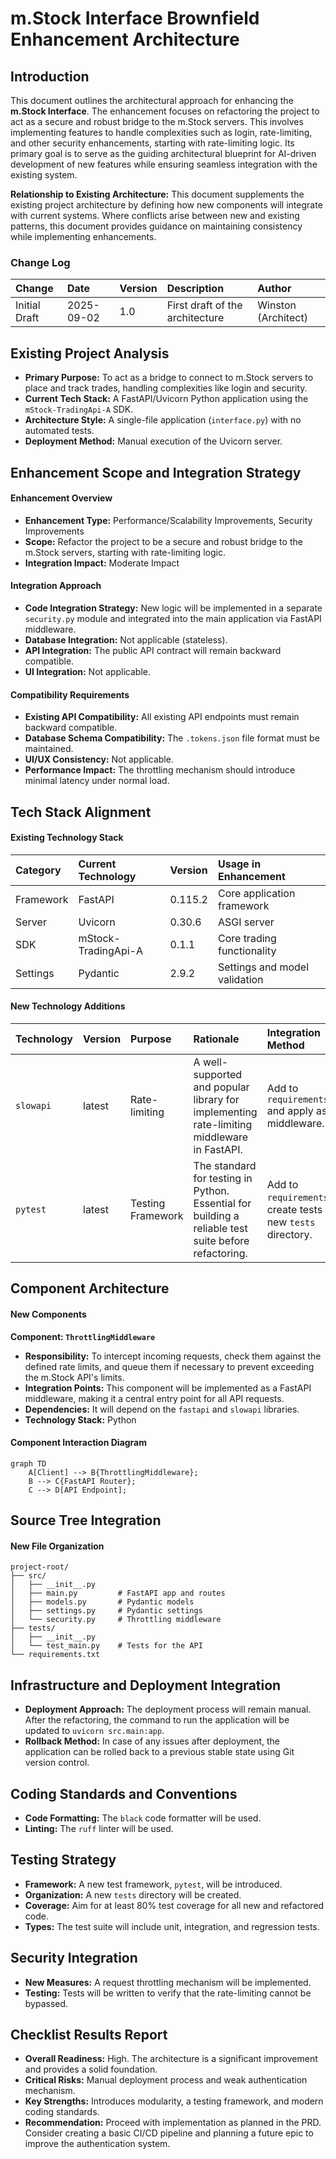 # m.Stock Interface Brownfield Enhancement Architecture

## Introduction

This document outlines the architectural approach for enhancing the **m.Stock Interface**. The enhancement focuses on refactoring the project to act as a secure and robust bridge to the m.Stock servers. This involves implementing features to handle complexities such as login, rate-limiting, and other security enhancements, starting with rate-limiting logic. Its primary goal is to serve as the guiding architectural blueprint for AI-driven development of new features while ensuring seamless integration with the existing system.

**Relationship to Existing Architecture:**
This document supplements the existing project architecture by defining how new components will integrate with current systems. Where conflicts arise between new and existing patterns, this document provides guidance on maintaining consistency while implementing enhancements.

### Change Log

| Change | Date | Version | Description | Author |
| :--- | :--- | :--- | :--- | :--- |
| Initial Draft | 2025-09-02 | 1.0 | First draft of the architecture | Winston (Architect) |

## Existing Project Analysis

*   **Primary Purpose:** To act as a bridge to connect to m.Stock servers to place and track trades, handling complexities like login and security.
*   **Current Tech Stack:** A FastAPI/Uvicorn Python application using the `mStock-TradingApi-A` SDK.
*   **Architecture Style:** A single-file application (`interface.py`) with no automated tests.
*   **Deployment Method:** Manual execution of the Uvicorn server.

## Enhancement Scope and Integration Strategy

#### Enhancement Overview

*   **Enhancement Type:** Performance/Scalability Improvements, Security Improvements
*   **Scope:** Refactor the project to be a secure and robust bridge to the m.Stock servers, starting with rate-limiting logic.
*   **Integration Impact:** Moderate Impact

#### Integration Approach

*   **Code Integration Strategy:** New logic will be implemented in a separate `security.py` module and integrated into the main application via FastAPI middleware.
*   **Database Integration:** Not applicable (stateless).
*   **API Integration:** The public API contract will remain backward compatible.
*   **UI Integration:** Not applicable.

#### Compatibility Requirements

*   **Existing API Compatibility:** All existing API endpoints must remain backward compatible.
*   **Database Schema Compatibility:** The `.tokens.json` file format must be maintained.
*   **UI/UX Consistency:** Not applicable.
*   **Performance Impact:** The throttling mechanism should introduce minimal latency under normal load.

## Tech Stack Alignment

#### Existing Technology Stack

| Category | Current Technology | Version | Usage in Enhancement |
| :--- | :--- | :--- | :--- |
| Framework | FastAPI | 0.115.2 | Core application framework |
| Server | Uvicorn | 0.30.6 | ASGI server |
| SDK | mStock-TradingApi-A | 0.1.1 | Core trading functionality |
| Settings | Pydantic | 2.9.2 | Settings and model validation |

#### New Technology Additions

| Technology | Version | Purpose | Rationale | Integration Method |
| :--- | :--- | :--- | :--- | :--- |
| `slowapi` | latest | Rate-limiting | A well-supported and popular library for implementing rate-limiting middleware in FastAPI. | Add to `requirements.txt` and apply as middleware. |
| `pytest` | latest | Testing Framework | The standard for testing in Python. Essential for building a reliable test suite before refactoring. | Add to `requirements.txt`; create tests in a new `tests` directory. |

## Component Architecture

#### New Components

**Component: `ThrottlingMiddleware`**

*   **Responsibility:** To intercept incoming requests, check them against the defined rate limits, and queue them if necessary to prevent exceeding the m.Stock API's limits.
*   **Integration Points:** This component will be implemented as a FastAPI middleware, making it a central entry point for all API requests.
*   **Dependencies:** It will depend on the `fastapi` and `slowapi` libraries.
*   **Technology Stack:** Python

#### Component Interaction Diagram

```mermaid
graph TD
    A[Client] --> B{ThrottlingMiddleware};
    B --> C{FastAPI Router};
    C --> D[API Endpoint];
```

## Source Tree Integration

#### New File Organization

```plaintext
project-root/
├── src/
│   ├── __init__.py
│   ├── main.py         # FastAPI app and routes
│   ├── models.py       # Pydantic models
│   ├── settings.py     # Pydantic settings
│   └── security.py     # Throttling middleware
├── tests/
│   ├── __init__.py
│   └── test_main.py    # Tests for the API
└── requirements.txt
```

## Infrastructure and Deployment Integration

*   **Deployment Approach:** The deployment process will remain manual. After the refactoring, the command to run the application will be updated to `uvicorn src.main:app`.
*   **Rollback Method:** In case of any issues after deployment, the application can be rolled back to a previous stable state using Git version control.

## Coding Standards and Conventions

*   **Code Formatting:** The `black` code formatter will be used.
*   **Linting:** The `ruff` linter will be used.

## Testing Strategy

*   **Framework:** A new test framework, `pytest`, will be introduced.
*   **Organization:** A new `tests` directory will be created.
*   **Coverage:** Aim for at least 80% test coverage for all new and refactored code.
*   **Types:** The test suite will include unit, integration, and regression tests.

## Security Integration

*   **New Measures:** A request throttling mechanism will be implemented.
*   **Testing:** Tests will be written to verify that the rate-limiting cannot be bypassed.

## Checklist Results Report

*   **Overall Readiness:** High. The architecture is a significant improvement and provides a solid foundation.
*   **Critical Risks:** Manual deployment process and weak authentication mechanism.
*   **Key Strengths:** Introduces modularity, a testing framework, and modern coding standards.
*   **Recommendation:** Proceed with implementation as planned in the PRD. Consider creating a basic CI/CD pipeline and planning a future epic to improve the authentication system.
